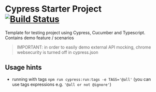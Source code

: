 # Cypress Starter Project [![Build Status](https://travis-ci.org/pawelgiczewski/cypress-starter.svg?branch=main)](https://travis-ci.org/pawelgiczewski/cypress-starter)

Template for testing project using Cypress, Cucumber and Typescript. Contains demo feature / scenarios

> IMPORTANT: in order to easily demo external API mocking, chrome websecurity is turned off in cypress.json

## Usage hints
- running with tags `npm run cypress:run:tags -e TAGS='@all'` (you can use tags expressions e.g. `'@all or not @ignore'`)

